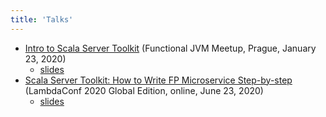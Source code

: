 ```yaml
---
title: 'Talks'
---
```


- [Intro to Scala Server Toolkit](https://www.youtube.com/watch?v=T4xKu2bFUv0) (Functional JVM Meetup, Prague, January 23, 2020)
  - [slides](https://speakerdeck.com/jakubjanecek/intro-to-scala-server-toolkit)
- [Scala Server Toolkit: How to Write FP Microservice Step-by-step](https://www.youtube.com/watch?v=mQ6_BOucWJg) (LambdaConf 2020 Global Edition, online, June 23, 2020)
  - [slides](https://speakerdeck.com/jakubjanecek/scala-server-toolkit-how-to-write-fp-microservice-step-by-step)
